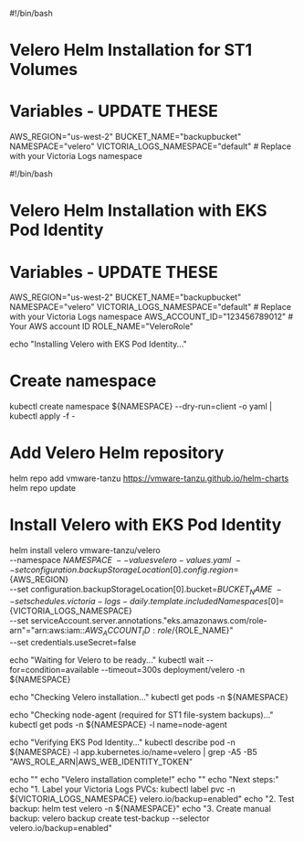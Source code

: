 #!/bin/bash

# Velero Helm Installation for ST1 Volumes

# Variables - UPDATE THESE
AWS_REGION="us-west-2"
BUCKET_NAME="backupbucket"
NAMESPACE="velero"
VICTORIA_LOGS_NAMESPACE="default"  # Replace with your Victoria Logs namespace

#!/bin/bash

# Velero Helm Installation with EKS Pod Identity

# Variables - UPDATE THESE
AWS_REGION="us-west-2"
BUCKET_NAME="backupbucket"
NAMESPACE="velero"
VICTORIA_LOGS_NAMESPACE="default"  # Replace with your Victoria Logs namespace
AWS_ACCOUNT_ID="123456789012"  # Your AWS account ID
ROLE_NAME="VeleroRole"

echo "Installing Velero with EKS Pod Identity..."

# Create namespace
kubectl create namespace ${NAMESPACE} --dry-run=client -o yaml | kubectl apply -f -

# Add Velero Helm repository
helm repo add vmware-tanzu https://vmware-tanzu.github.io/helm-charts
helm repo update

# Install Velero with EKS Pod Identity
helm install velero vmware-tanzu/velero \
  --namespace ${NAMESPACE} \
  --values velero-values.yaml \
  --set configuration.backupStorageLocation[0].config.region=${AWS_REGION} \
  --set configuration.backupStorageLocation[0].bucket=${BUCKET_NAME} \
  --set schedules.victoria-logs-daily.template.includedNamespaces[0]=${VICTORIA_LOGS_NAMESPACE} \
  --set serviceAccount.server.annotations."eks\.amazonaws\.com/role-arn"="arn:aws:iam::${AWS_ACCOUNT_ID}:role/${ROLE_NAME}" \
  --set credentials.useSecret=false

echo "Waiting for Velero to be ready..."
kubectl wait --for=condition=available --timeout=300s deployment/velero -n ${NAMESPACE}

echo "Checking Velero installation..."
kubectl get pods -n ${NAMESPACE}

echo "Checking node-agent (required for ST1 file-system backups)..."
kubectl get pods -n ${NAMESPACE} -l name=node-agent

echo "Verifying EKS Pod Identity..."
kubectl describe pod -n ${NAMESPACE} -l app.kubernetes.io/name=velero | grep -A5 -B5 "AWS_ROLE_ARN\|AWS_WEB_IDENTITY_TOKEN"

echo ""
echo "Velero installation complete!"
echo ""
echo "Next steps:"
echo "1. Label your Victoria Logs PVCs: kubectl label pvc <pvc-name> -n ${VICTORIA_LOGS_NAMESPACE} velero.io/backup=enabled"
echo "2. Test backup: helm test velero -n ${NAMESPACE}"
echo "3. Create manual backup: velero backup create test-backup --selector velero.io/backup=enabled"
